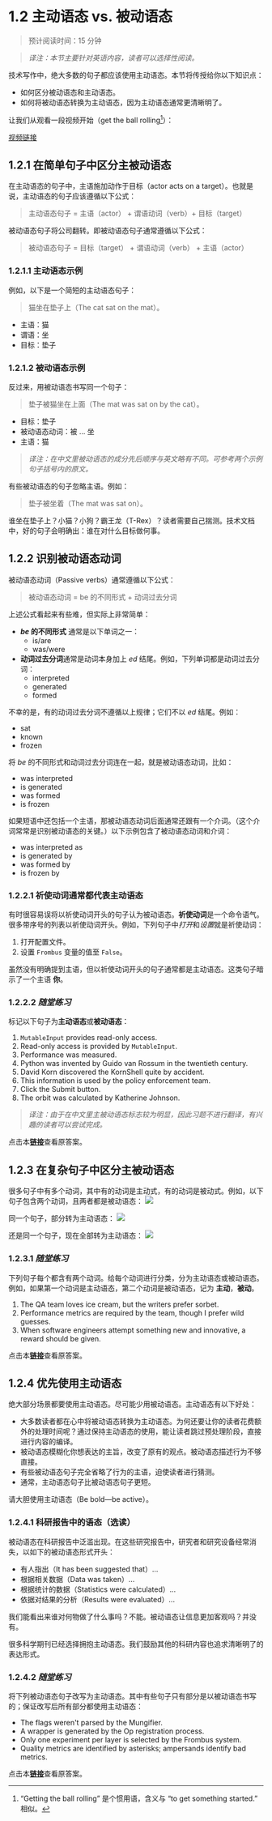 # 1.2 主动语态 vs. 被动语态
> 预计阅读时间：15 分钟

> *译注：本节主要针对英语内容，读者可以选择性阅读。*

技术写作中，绝大多数的句子都应该使用主动语态。本节将传授给你以下知识点：
- 如何区分被动语态和主动语态。
- 如何将被动语态转换为主动语态，因为主动语态通常更清晰明了。

让我们从观看一段视频开始（get the ball rolling[^1]）：

[视频链接](https://youtu.be/nG6DhoFt938)

## 1.2.1 在简单句子中区分主被动语态
在主动语态的句子中，主语施加动作于目标（actor acts on a target）。也就是说，主动语态的句子应该遵循以下公式：
> 主动语态句子 = 主语（actor） + 谓语动词（verb）+ 目标（target）

被动语态句子将公司翻转。即被动语态句子通常遵循以下公式：
> 被动语态句子 = 目标（target） + 谓语动词（verb） + 主语（actor）

### 1.2.1.1 主动语态示例
例如，以下是一个简短的主动语态句子：
> 猫坐在垫子上（The cat sat on the mat）。

- 主语：猫
- 谓语：坐
- 目标：垫子

### 1.2.1.2 被动语态示例
反过来，用被动语态书写同一个句子：
> 垫子被猫坐在上面（The mat was sat on by the cat）。

- 目标：垫子
- 被动语态动词：被 ... 坐
- 主语：猫

> *译注：在中文里被动语态的成分先后顺序与英文略有不同。可参考两个示例句子括号内的原文。*

有些被动语态的句子忽略主语。例如：
> 垫子被坐着（The mat was sat on）。

谁坐在垫子上？小猫？小狗？霸王龙（T-Rex）？读者需要自己揣测。技术文档中，好的句子会明确出：谁在对什么目标做何事。

## 1.2.2 识别被动语态动词
被动语态动词（Passive verbs）通常遵循以下公式：
> 被动语态动词 = be 的不同形式 + 动词过去分词

上述公式看起来有些难，但实际上非常简单：
- ***be* 的不同形式** 通常是以下单词之一：
    - is/are
    - was/were
- **动词过去分词**通常是动词本身加上 *ed* 结尾。例如，下列单词都是动词过去分词：
    - interpreted
    - generated
    - formed

不幸的是，有的动词过去分词不遵循以上规律；它们不以 *ed* 结尾。例如：
- sat
- known
- frozen

将 *be* 的不同形式和动词过去分词连在一起，就是被动语态动词，比如：
- was interpreted
- is generated
- was formed
- is frozen

如果短语中还包括一个主语，那被动语态动词后面通常还跟有一个介词。（这个介词常常是识别被动语态的关键。）以下示例包含了被动语态动词和介词：
- was interpreted as
- is generated by
- was formed by
- is frozen by

### 1.2.2.1 祈使动词通常都代表主动语态
有时很容易误将以祈使动词开头的句子认为被动语态。**祈使动词**是一个命令语气。很多带序号的列表以祈使动词开头。例如，下列句子中*打开*和*设置*就是祈使动词：
1. 打开配置文件。
2. 设置 `Frombus` 变量的值至 `False`。

虽然没有明确提到主语，但以祈使动词开头的句子通常都是主动语态。这类句子暗示了一个主语 **你**。

### 1.2.2.2 *随堂练习*
标记以下句子为**主动语态**或**被动语态**：
1. `MutableInput` provides read-only access.
2. Read-only access is provided by `MutableInput`.
3. Performance was measured.
4. Python was invented by Guido van Rossum in the twentieth century.
5. David Korn discovered the KornShell quite by accident.
6. This information is used by the policy enforcement team.
7. Click the Submit button.
8. The orbit was calculated by Katherine Johnson.

> *译注：由于在中文里主被动语态标志较为明显，因此习题不进行翻译，有兴趣的读者可以尝试完成。*

点击本[**链接**](https://developers.google.com/tech-writing/one/active-voice#expandable-1)查看原答案。

## 1.2.3 在复杂句子中区分主被动语态
很多句子中有多个动词，其中有的动词是主动式，有的动词是被动式。例如，以下句子包含两个动词，且两者都是被动语态：
![](https://developers.google.com/tech-writing/one/images/passive-passive.svg)

同一个句子，部分转为主动语态：
![](https://developers.google.com/tech-writing/one/images/active-passive.svg)

还是同一个句子，现在全部转为主动语态：
![](https://developers.google.com/tech-writing/one/images/all-active.svg)

### 1.2.3.1 *随堂练习*
下列句子每个都含有两个动词。给每个动词进行分类，分为主动语态或被动语态。例如，如果第一个动词是主动语态，第二个动词是被动语态，记为 **主动**，**被动**。
1. The QA team loves ice cream, but the writers prefer sorbet.
2. Performance metrics are required by the team, though I prefer wild guesses.
3. When software engineers attempt something new and innovative, a reward should be given.

点击本[**链接**](https://developers.google.com/tech-writing/one/active-voice#expandable-2)查看原答案。

## 1.2.4 优先使用主动语态
绝大部分场景都要使用主动语态。尽可能少用被动语态。主动语态有以下好处：
- 大多数读者都在心中将被动语态转换为主动语态。为何还要让你的读者花费额外的处理时间呢？通过保持主动语态的使用，能让读者跳过预处理阶段，直接进行内容的编译。
- 被动语态模糊化你想表达的主旨，改变了原有的观点。被动语态描述行为不够直接。
- 有些被动语态句子完全省略了行为的主语，迫使读者进行猜测。
- 通常，主动语态句子比被动语态句子更短。

请大胆使用主动语态（Be bold—be active）。

### 1.2.4.1 科研报告中的语态（选读）
被动语态在科研报告中泛滥出现。在这些研究报告中，研究者和研究设备经常消失，以如下的被动语态形式开头：
- 有人指出（It has been suggested that）...
- 根据相关数据（Data was taken）...
- 根据统计的数据（Statistics were calculated）...
- 依据对结果的分析（Results were evaluated）...

我们能看出来谁对何物做了什么事吗？不能。被动语态让信息更加客观吗？并没有。

很多科学期刊已经选择拥抱主动语态。我们鼓励其他的科研内容也追求清晰明了的表达形式。

### 1.2.4.2 *随堂练习*
将下列被动语态句子改写为主动语态。其中有些句子只有部分是以被动语态书写的；保证改写后所有部分都使用主动语态：
- The flags weren't parsed by the Mungifier.
- A wrapper is generated by the Op registration process.
- Only one experiment per layer is selected by the Frombus system.
- Quality metrics are identified by asterisks; ampersands identify bad metrics.

点击本[**链接**](https://developers.google.com/tech-writing/one/active-voice#expandable-3)查看原答案。

[^1]: “Getting the ball rolling” 是个惯用语，含义与 “to get something started.” 相似。


